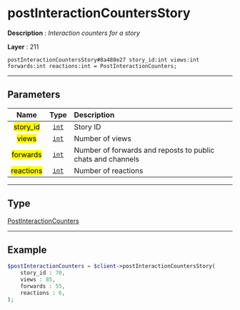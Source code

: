 # postInteractionCountersStory

**Description** : *Interaction counters for a story*

**Layer** : 211

```tl
postInteractionCountersStory#8a480e27 story_id:int views:int forwards:int reactions:int = PostInteractionCounters;
```

---

## Parameters

| Name | Type | Description |
| :---: | :---: | :--- |
| <mark>story_id</mark> | [`int`](type/int) | Story ID |
| <mark>views</mark> | [`int`](type/int) | Number of views |
| <mark>forwards</mark> | [`int`](type/int) | Number of forwards and reposts to public chats and channels |
| <mark>reactions</mark> | [`int`](type/int) | Number of reactions |

---

## Type

[PostInteractionCounters](type/PostInteractionCounters)

---

## Example

```php
$postInteractionCounters = $client->postInteractionCountersStory(
	story_id : 70,
	views : 85,
	forwards : 55,
	reactions : 6,
);
```